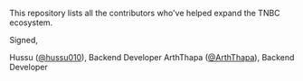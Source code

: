 This repository lists all the contributors who've helped expand the TNBC ecosystem.

Signed,

Hussu ([@hussu010](https://github.com/hussu010)), Backend Developer
ArthThapa ([@ArthThapa](https://github.com/ArthThapa)), Backend Developer